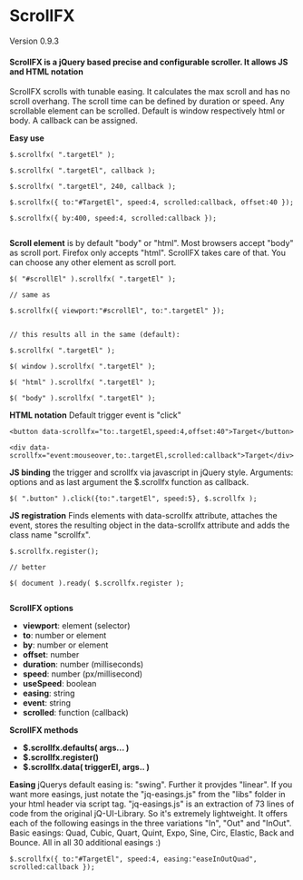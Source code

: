 # ScrollFX
Version 0.9.3

#### ScrollFX is a jQuery based precise and configurable scroller. It allows JS and HTML notation

ScrollFX scrolls with tunable easing. It calculates the max scroll and has no scroll overhang. The scroll time can be defined by duration or speed. Any scrollable element can be scrolled. Default is window respectively html or body. A callback can be assigned.

**Easy use**
```
$.scrollfx( ".targetEl" );

$.scrollfx( ".targetEl", callback );

$.scrollfx( ".targetEl", 240, callback );

$.scrollfx({ to:"#TargetEl", speed:4, scrolled:callback, offset:40 });

$.scrollfx({ by:400, speed:4, scrolled:callback });


```

**Scroll element** is by default "body" or "html". Most browsers accept "body" as scroll port. Firefox only accepts "html". ScrollFX takes care of that. You can choose any other element as scroll port.
```
$( "#scrollEl" ).scrollfx( ".targetEl" );

// same as

$.scrollfx({ viewport:"#scrollEl", to:".targetEl" });


// this results all in the same (default):

$.scrollfx( ".targetEl" );

$( window ).scrollfx( ".targetEl" );

$( "html" ).scrollfx( ".targetEl" );

$( "body" ).scrollfx( ".targetEl" );

```

**HTML notation** Default trigger event is "click"
```
<button data-scrollfx="to:.targetEl,speed:4,offset:40">Target</button>

<div data-scrollfx="event:mouseover,to:.targetEl,scrolled:callback">Target</div>

```

**JS binding** the trigger and scrollfx via javascript in jQuery style. Arguments: options and as last argument the $.scrollfx function as callback.
```
$( ".button" ).click({to:".targetEl", speed:5}, $.scrollfx );

```
**JS registration** Finds elements with data-scrollfx attribute, attaches the event, 
stores the resulting object in the data-scrollfx attribute and adds the class name "scrollfx".
```
$.scrollfx.register();

// better

$( document ).ready( $.scrollfx.register );


```
**ScrollFX options**

- **viewport**: element (selector)
- **to**: number or element
- **by**: number or element
- **offset**: number
- **duration**: number (milliseconds)
- **speed**: number (px/millisecond)
- **useSpeed**: boolean
- **easing**: string
- **event**: string
- **scrolled**: function (callback)

**ScrollFX methods**

- **$.scrollfx.defaults( args... )**
- **$.scrollfx.register()**
- **$.scrollfx.data( triggerEl, args.. )**

**Easing** jQuerys default easing is: "swing". Further it provjdes "linear". If you want more easings, just notate the "jq-easings.js" from the "libs" folder in your html header via script tag. "jq-easings.js" is an extraction of 73 lines of code from the original jQ-UI-Library. So it's extremely lightweight. It offers each of the following easings in the three variations "In", "Out" and "InOut". Basic easings: Quad, Cubic, Quart, Quint, Expo, Sine, Circ, Elastic, Back and Bounce. All in all 30 additional easings :)
```
$.scrollfx({ to:"#TargetEl", speed:4, easing:"easeInOutQuad", scrolled:callback });


```


